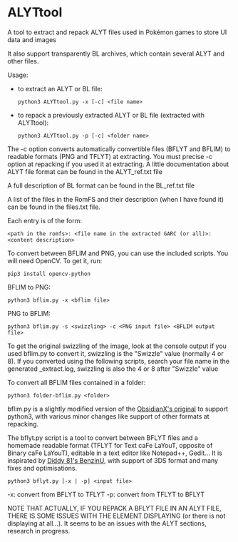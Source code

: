 # ALYTtool
A tool to extract and repack ALYT files used in Pokémon games to store UI data and images

It also support transparently BL archives, which contain several ALYT and other files.

Usage:

*	to extract an ALYT or BL file:

		python3 ALYTtool.py -x [-c] <file name>

*	to repack a previously extracted ALYT or BL file (extracted with ALYTtool):
		
		python3 ALYTtool.py -p [-c] <folder name>

The -c option converts automatically convertible files (BFLYT and BFLIM) to readable formats (PNG and TFLYT) at extracting. You must precise -c option at repacking if you used it at extracting. 
A little documentation about ALYT file format can be found in the ALYT_ref.txt file

A full description of BL format can be found in the BL_ref.txt file

A list of the files in the RomFS and their description (when I have found it) can be found in the files.txt file.

Each entry is of the form:

	<path in the romfs>: <file name in the extracted GARC (or all)>: <content description>

To convert between BFLIM and PNG, you can use the included scripts. You will need OpenCV. To get it, run:

	pip3 install opencv-python

BFLIM to PNG:

	python3 bflim.py -x <bflim file>

PNG to BFLIM:

	python3 bflim.py -s <swizzling> -c <PNG input file> <BFLIM output file>

To get the original swizzling of the image, look at the console output if you used bflim.py to convert it, swizzling is the "Swizzle" value (normally 4 or 8). If you converted using the following scripts, search your file name in the generated \_extract.log, swizzling is also the 4 or 8 after "Swizzle" value

To convert all BFLIM files contained in a folder:

	python3 folder-bflim.py <folder>

bflim.py is a slightly modified version of the [ObsidianX's original](http://www.github.com/ObsidianX/3dstools) to support python3, with various minor changes like support of other formats at repacking.

The bflyt.py script is a tool to convert between BFLYT files and a homemade readable format (TFLYT for Text caFe LaYouT, opposite of Binary caFe LaYouT), editable in a text editor like Notepad++, Gedit... It is inspirated by [Diddy 81's BenzinU](https://gbatemp.net/threads/benzinu-release.423171), with support of 3DS format and many fixes and optimisations.

	python3 bflyt.py [-x | -p] <input file>

-x: convert from BFLYT to TFLYT
-p: convert from TFLYT to BFLYT

NOTE THAT ACTUALLY, IF YOU REPACK A BFLYT FILE IN AN ALYT FILE, THERE IS SOME ISSUES WITH THE ELEMENT DISPLAYING (or there is not displaying at all...). It seems to be an issues with the ALYT sections, research in progress.
